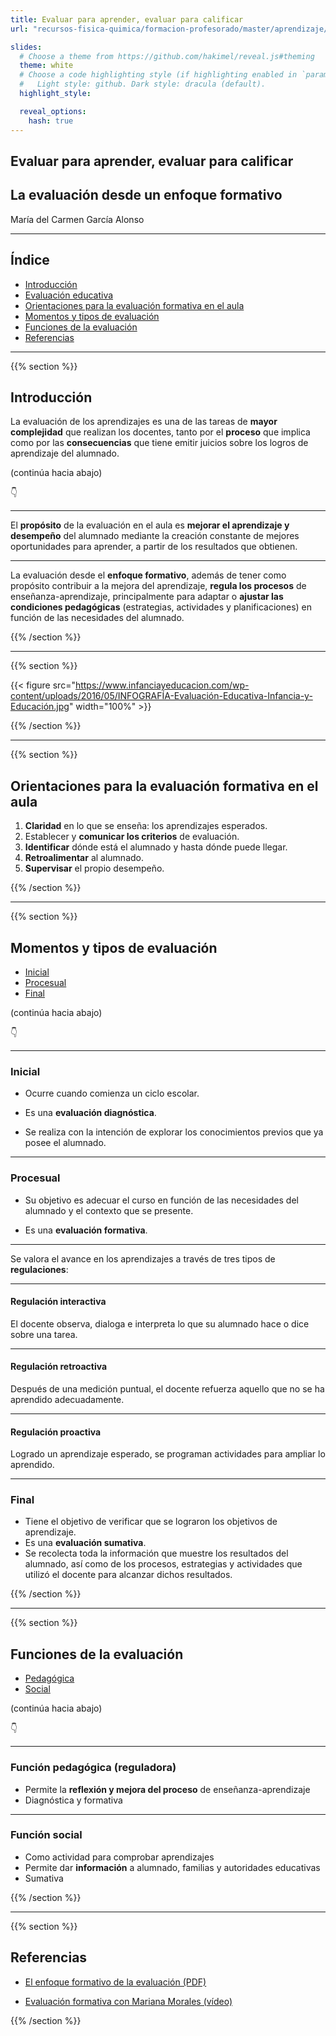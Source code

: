 ```yaml
---
title: Evaluar para aprender, evaluar para calificar
url: "recursos-fisica-quimica/formacion-profesorado/master/aprendizaje/evaluacion-formativa"

slides:
  # Choose a theme from https://github.com/hakimel/reveal.js#theming
  theme: white
  # Choose a code highlighting style (if highlighting enabled in `params.toml`)
  #   Light style: github. Dark style: dracula (default).
  highlight_style:

  reveal_options:
    hash: true
---
```


<section data-background-image="/media/logo-diapositivas.svg, logo-uc.svg" data-background-size="10%, 10%" data-background-position="3.629% 5%, 96.371% 5%">

# Evaluar para aprender, evaluar para calificar

## La evaluación desde un enfoque formativo

María del Carmen García Alonso

---

## Índice

- [Introducción](#/1)
- [Evaluación educativa](#/2)
- [Orientaciones para la evaluación formativa en el aula](#/3)
- [Momentos y tipos de evaluación](#/4)
- [Funciones de la evaluación](#/5)
- [Referencias](#/6)

</section>

---

{{% section %}}

## Introducción

La evaluación de los aprendizajes es una de las tareas de **mayor complejidad** que realizan los docentes, tanto por el **proceso** que implica como por las **consecuencias** que tiene emitir juicios sobre los logros de aprendizaje del alumnado.

(continúa hacia abajo)

👇

---

El **propósito** de la evaluación en el aula es **mejorar el aprendizaje y desempeño** del alumnado mediante la creación constante de mejores oportunidades para aprender, a partir de los resultados que obtienen.

---

La evaluación desde el **enfoque formativo**, además de tener como propósito contribuir a la mejora del aprendizaje, **regula los procesos** de enseñanza-aprendizaje, principalmente para adaptar o **ajustar las condiciones pedagógicas** (estrategias, actividades y planificaciones) en función de las necesidades del alumnado.

{{% /section %}}

---

{{% section %}}

{{< figure src="https://www.infanciayeducacion.com/wp-content/uploads/2016/05/INFOGRAFÍA-Evaluación-Educativa-Infancia-y-Educación.jpg" width="100%" >}}

{{% /section %}}

---

{{% section %}}

## Orientaciones para la evaluación formativa en el aula

1. **Claridad** en lo que se enseña: los aprendizajes esperados.
2. Establecer y **comunicar los criterios** de evaluación.
3. **Identificar** dónde está el alumnado y hasta dónde puede llegar.
4. **Retroalimentar** al alumnado.
5. **Supervisar** el propio desempeño.

{{% /section %}}

---

{{% section %}}

## Momentos y tipos de evaluación

- [Inicial](#/4/1)
- [Procesual](#/4/2)
- [Final](#/4/7)

(continúa hacia abajo)

👇

---

### Inicial

- Ocurre cuando comienza un ciclo escolar.

- Es una **evaluación diagnóstica**.

- Se realiza con la intención de explorar los conocimientos previos que ya posee el alumnado.

---

### Procesual

- Su objetivo es adecuar el curso en función de las necesidades del alumnado y el contexto que se presente.

- Es una **evaluación formativa**.

---

Se valora el avance en los aprendizajes a través de tres tipos de **regulaciones**:

---

#### Regulación interactiva
El docente observa, dialoga e interpreta lo que su alumnado hace o dice sobre una tarea.

---

#### Regulación retroactiva
Después de una medición puntual, el docente refuerza aquello que no se ha aprendido adecuadamente.

---

#### Regulación proactiva
Logrado un aprendizaje esperado, se programan actividades para ampliar lo aprendido.

---

### Final

- Tiene el objetivo de verificar que se lograron los objetivos de aprendizaje.
- Es una **evaluación sumativa**.
- Se recolecta toda la información que muestre los resultados del alumnado, así como de los procesos, estrategias y actividades que utilizó el docente para alcanzar dichos resultados.

{{% /section %}}

---

{{% section %}}

## Funciones de la evaluación

- [Pedagógica](#/5/1)
- [Social](#/5/2)

(continúa hacia abajo)

👇

---

### Función pedagógica (reguladora)

- Permite la **reflexión y mejora del proceso** de enseñanza-aprendizaje
- Diagnóstica y formativa

---

### Función social

- Como actividad para comprobar aprendizajes
- Permite dar **información** a alumnado, familias y autoridades educativas
- Sumativa

{{% /section %}}

---

{{% section %}}

## Referencias

- [El enfoque formativo de la evaluación (PDF)](http://www.setse.org.mx/ReformaEducativa/recursos_evaluacion/materiales/evaluación%20formativa/c1web.pdf)

- [Evaluación formativa con Mariana Morales (vídeo)](https://youtu.be/UJneWzZI0Ls)

{{% /section %}}